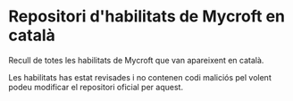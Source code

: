 # Repositori d'habilitats de Mycroft en català

Recull de totes les habilitats de Mycroft que van apareixent en català.

Les habilitats has estat revisades i no contenen codi maliciós pel volent podeu modificar el repositori
oficial per aquest.